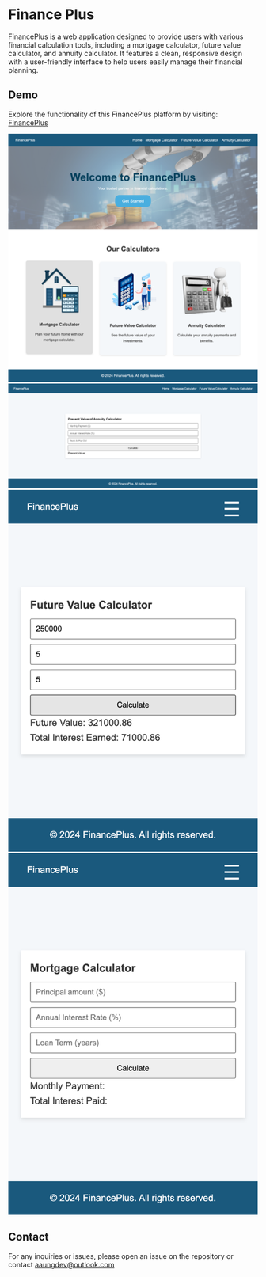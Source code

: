 # Finance Plus

FinancePlus is a web application designed to provide users with various financial calculation tools, including a mortgage calculator, future value calculator, and annuity calculator. It features a clean, responsive design with a user-friendly interface to help users easily manage their financial planning.

## Demo

Explore the functionality of this FinancePlus platform by visiting: [FinancePlus](https://finance-plus1.netlify.app/)

![Finance Plus Website Display](./readme-images/finance-plus.png)
![Finance Plus Website Display](./readme-images/annuity.png)
![Finance Plus Website Display](./readme-images/future-vaule.png)
![Finance Plus Website Display](./readme-images/mortgage.png)

## Contact

For any inquiries or issues, please open an issue on the repository or contact aaungdev@outlook.com
